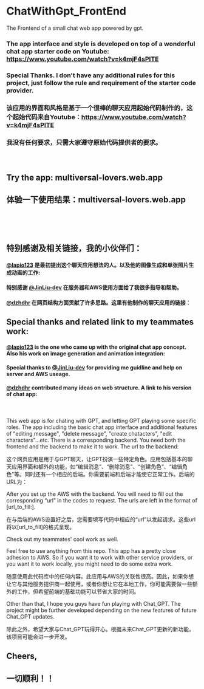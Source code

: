 # ChatWithGpt_FrontEnd
The Frontend of a small chat web app powered by gpt.

### The app interface and style is developed on top of a wonderful chat app starter code on Youtube:  https://www.youtube.com/watch?v=k4mjF4sPITE
### Special Thanks. I don't have any additional rules for this project, just follow the rule and requirement of the starter code provider.

### 该应用的界面和风格是基于一个很棒的聊天应用起始代码制作的，这个起始代码来自Youtube：https://www.youtube.com/watch?v=k4mjF4sPITE
### 我没有任何要求，只需大家遵守原始代码提供者的要求。<br><br><br>

## Try the app: multiversal-lovers.web.app  
## 体验一下使用结果：multiversal-lovers.web.app
<br><br><br>


## 特别感谢及相关链接，我的小伙伴们：
#### [@lapio123](https://github.com/lapio123) 是最初提出这个聊天应用想法的人。以及他的图像生成和单张照片生成动画的工作:
#### 特别感谢 [@JinLiu-dev](https://github.com/JinLiu-dev) 在服务器和AWS使用方面给了我很多指导和帮助。
#### [@dzhdhr](https://github.com/dzhdhr) 在网页结构方面贡献了许多思路。这里有他制作的聊天应用的链接：

## Special thanks and related link to my teammates work:
#### [@lapio123](https://github.com/lapio123) is the one who came up with the original chat app concept. Also his work on image generation and animation integration:
#### Special thanks to [@JinLiu-dev](https://github.com/JinLiu-dev) for providing me guidline and help on server and AWS useage.
#### [@dzhdhr](https://github.com/dzhdhr) contributed many ideas on web structure. A link to his version of chat app:<br><br><br>


This web app is for chating with GPT, and letting GPT playing some specific roles. The app including the basic chat app interface and additional features of "editing 
message", "delete message", "create chatacters", "edit characters"...etc. There is a corresponding backend. You need both the frontend and the backend to make it to work. The url to the backend:

这个网页应用是用于与GPT聊天，让GPT扮演一些特定角色。应用包括基本的聊天应用界面和额外的功能，如“编辑消息”、“删除消息”、“创建角色”、“编辑角色”等。同时还有一个相应的后端。你需要前端和后端才能使它正常工作。后端的URL为：


After you set up the AWS with the backend. You will need to fill out the corresponding “url” in the codes to request. The urls are left in the format of [url_to_fill:].

在与后端的AWS设置好之后，您需要填写代码中相应的“url”以发起请求。这些url将以[url_to_fill]的格式呈现。

Check out my teammates' cool work as well. 

Feel free to use anything from this repo. This app has a pretty close adhesion to AWS. So if you want it to work with other service providers, or you want it to work locally, you might need to do some extra work.

随意使用此代码库中的任何内容。此应用与AWS的关联性很高。因此，如果你想让它与其他服务提供商一起使用，或者你想让它在本地工作，你可能需要做一些额外的工作，但希望前端的基础功能可以节省大家的时间。


Other than that, I hope you guys have fun playing with Chat_GPT. The project might be further developed depending on the new features of future Chat_GPT updates.

除此之外，希望大家与Chat_GPT玩得开心。根据未来Chat_GPT更新的新功能，该项目可能会进一步开发。

## Cheers, 

## 一切顺利！！







